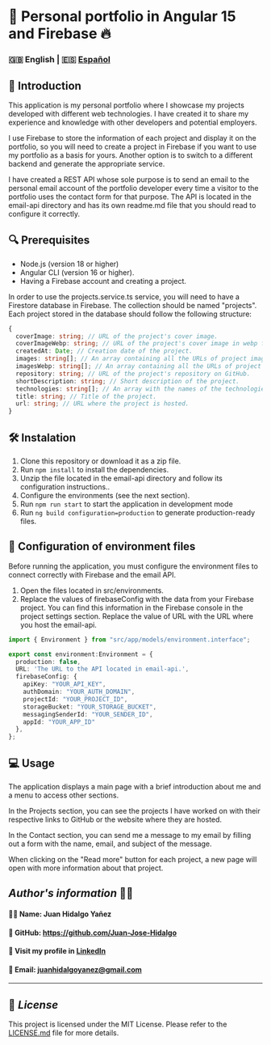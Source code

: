 # 🚀 **Personal portfolio in Angular 15 and Firebase** 🔥
### 🇬🇧 English | 🇪🇸 [Español](docs/LEEME.md)

## 👋 **Introduction**

This application is my personal portfolio where I showcase my projects developed with different web technologies. I have created it to share my experience and knowledge with other developers and potential employers.

I use Firebase to store the information of each project and display it on the portfolio, so you will need to create a project in Firebase if you want to use my portfolio as a basis for yours. Another option is to switch to a different backend and generate the appropriate service.

I have created a REST API whose sole purpose is to send an email to the personal email account of the portfolio developer every time a visitor to the portfolio uses the contact form for that purpose. The API is located in the email-api directory and has its own readme.md file that you should read to configure it correctly.

## 🔍 **Prerequisites**

- Node.js (version 18 or higher)
- Angular CLI (version 16 or higher).
- Having a Firebase account and creating a project.

In order to use the projects.service.ts service, you will need to have a Firestore database in Firebase. The collection should be named "projects". Each project stored in the database should follow the following structure:
```typescript
{
  coverImage: string; // URL of the project's cover image.
  coverImageWebp: string; // URL of the project's cover image in webp format.
  createdAt: Date; // Creation date of the project.
  images: string[]; // An array containing all the URLs of project images.
  imagesWebp: string[]; // An array containing all the URLs of project images in webp format.
  repository: string; // URL of the project's repository on GitHub.
  shortDescription: string; // Short description of the project.
  technologies: string[]; // An array with the names of the technologies used to create the project.
  title: string; // Title of the project.
  url: string; // URL where the project is hosted.
}
```

## 🛠️ **Instalation**

1. Clone this repository or download it as a zip file.
2. Run ```npm install``` to install the dependencies.
3. Unzip the file located in the email-api directory and follow its configuration instructions..
4. Configure the environments (see the next section).
5. Run ```npm run start``` to start the application in development mode
6. Run ```ng build configuration=production``` to generate production-ready files.

## 🔧 **Configuration of environment files**

Before running the application, you must configure the environment files to connect correctly with Firebase and the email API.

1. Open the files located in src/environments.
2. Replace the values of firebaseConfig with the data from your Firebase project. You can find this information in the Firebase console in the project settings section. Replace the value of URL with the URL where you host the email-api.
```typescript
import { Environment } from "src/app/models/environment.interface";

export const environment:Environment = {
  production: false,
  URL: 'The URL to the API located in email-api.',
  firebaseConfig: {
    apiKey: "YOUR_API_KEY",
    authDomain: "YOUR_AUTH_DOMAIN",
    projectId: "YOUR_PROJECT_ID",
    storageBucket: "YOUR_STORAGE_BUCKET",
    messagingSenderId: "YOUR_SENDER_ID",
    appId: "YOUR_APP_ID"
  },
};
```
   
## 💻 **Usage**

The application displays a main page with a brief introduction about me and a menu to access other sections.

In the Projects section, you can see the projects I have worked on with their respective links to GitHub or the website where they are hosted.

In the Contact section, you can send me a message to my email by filling out a form with the name, email, and subject of the message.

When clicking on the "Read more" button for each project, a new page will open with more information about that project.

## ***Author's information*** 👨‍💻
#### 🙋‍♂️ Name: Juan Hidalgo Yañez
#### 🐙 GitHub: https://github.com/Juan-Jose-Hidalgo
#### 💼 Visit my profile in [LinkedIn](https://www.linkedin.com/in/juan-jos%C3%A9-hidalgo-ya%C3%B1ez-854698b4/)
#### 📨 Email: juanhidalgoyanez@gmail.com
---
## 📝 ***License***
This project is licensed under the MIT License. Please refer to the [LICENSE.md](./docs/LICENSE.md) file for more details.
